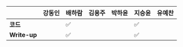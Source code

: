 |              | 강동인 | 배하람 | 김용주 | 박하윤 | 지승윤 | 유예찬 |
| ------------ | ------ | ------ | ------ | ------ | ------ | ------------ |
| **코드**     ||:white_check_mark:|  |        |:white_check_mark:|  |
| **Write-up** ||:white_check_mark:|  |        |:white_check_mark: |  |
